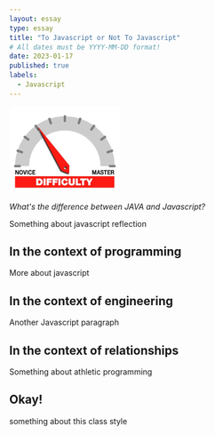 ```yaml
---
layout: essay
type: essay
title: "To Javascript or Not To Javascript"
# All dates must be YYYY-MM-DD format!
date: 2023-01-17
published: true
labels:
  - Javascript
---
```


<img width="200px" class="rounded float-start pe-4" src="../img/difficulty/degree_difficulty.jpg">

*What's the difference between JAVA and Javascript?*

Something about javascript reflection

## In the context of programming

More about javascript

## In the context of engineering

Another Javascript paragraph

## In the context of relationships

Something about athletic programming

## Okay!

something about this class style
